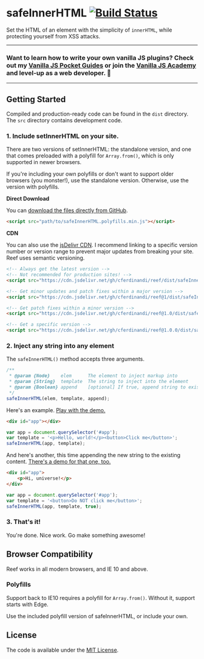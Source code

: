 # safeInnerHTML [![Build Status](https://travis-ci.org/cferdinandi/safeInnerHTML.svg)](https://travis-ci.org/cferdinandi/safeInnerHTML)
Set the HTML of an element with the simplicity of `innerHTML`, while protecting yourself from XSS attacks.

<hr>

### Want to learn how to write your own vanilla JS plugins? Check out my [Vanilla JS Pocket Guides](https://vanillajsguides.com/) or join the [Vanilla JS Academy](https://vanillajsacademy.com) and level-up as a web developer. 🚀

<hr>

## Getting Started

Compiled and production-ready code can be found in the `dist` directory. The `src` directory contains development code.

### 1. Include setInnerHTML on your site.

There are two versions of setInnerHTML: the standalone version, and one that comes preloaded with a polyfill for `Array.from()`, which is only supported in newer browsers.

If you're including your own polyfills or don't want to support older browsers (you monster!), use the standalone version. Otherwise, use the version with polyfills.

**Direct Download**

You can [download the files directly from GitHub](https://github.com/cferdinandi/setInnerHTML/archive/master.zip).

```html
<script src="path/to/safeInnerHTML.polyfills.min.js"></script>
```

**CDN**

You can also use the [jsDelivr CDN](https://www.jsdelivr.com/package/gh/cferdinandi/safeInnerHTML?path=dist). I recommend linking to a specific version number or version range to prevent major updates from breaking your site. Reef uses semantic versioning.

```html
<!-- Always get the latest version -->
<!-- Not recommended for production sites! -->
<script src="https://cdn.jsdelivr.net/gh/cferdinandi/reef/dist/safeInnerHTML.polyfills.min.js"></script>

<!-- Get minor updates and patch fixes within a major version -->
<script src="https://cdn.jsdelivr.net/gh/cferdinandi/reef@1/dist/safeInnerHTML.polyfills.min.js"></script>

<!-- Get patch fixes within a minor version -->
<script src="https://cdn.jsdelivr.net/gh/cferdinandi/reef@1.0/dist/safeInnerHTML.polyfills.min.js"></script>

<!-- Get a specific version -->
<script src="https://cdn.jsdelivr.net/gh/cferdinandi/reef@1.0.0/dist/safeInnerHTML.polyfills.min.js"></script>
```

### 2. Inject any string into any element

The `safeInnerHTML()` method accepts three arguments.

```js
/**
 * @param {Node}    elem      The element to inject markup into
 * @param {String}  template  The string to inject into the element
 * @param {Boolean} append    [optional] If true, append string to existing content instead of replacing it
 */
safeInnerHTML(elem, template, append);
```

Here's an example. [Play with the demo.]()

```html
<div id="app"></div>
```

```js
var app = document.querySelector('#app');
var template = '<p>Hello, world!</p><button>Click me</button>';
safeInnerHTML(app, template);
```

And here's another, this time appending the new string to the existing content. [There's a demo for that one, too.]()

```html
<div id="app">
    <p>Hi, universe!</p>
</div>
```

```js
var app = document.querySelector('#app');
var template = '<button>Do NOT click me</button>';
safeInnerHTML(app, template, true);
```

### 3. That's it!

You're done. Nice work. Go make something awesome!



## Browser Compatibility

Reef works in all modern browsers, and IE 10 and above.

### Polyfills

Support back to IE10 requires a polyfill for `Array.from()`. Without it, support starts with Edge.

Use the included polyfill version of safeInnerHTML, or include your own.



## License

The code is available under the [MIT License](LICENSE.md).